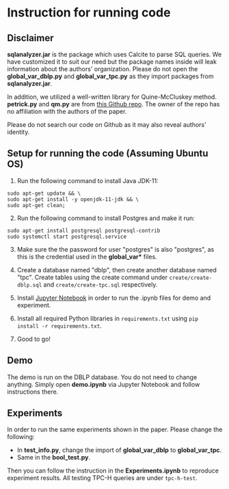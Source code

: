 # Instruction for running code

## Disclaimer
**sqlanalyzer.jar** is the package which uses Calcite to parse SQL queries. We have customized it to suit our need but the package names inside will leak information about the authors' organization. Please do not open the **global_var_dblp.py** and **global_var_tpc.py** as they import packages from **sqlanalyzer.jar**.

In addition, we utilized a well-written library for Quine-McCluskey method. **petrick.py** and **qm.py** are from [this Github repo](https://github.com/Kumbong/quine_mccluskey/tree/5f431e2f6ce8518d720332fb2b3e45bb85caab87). The owner of the repo has no affiliation with the authors of the paper.

Please do not search our code on Github as it may also reveal authors' identity.


## Setup for running the code (Assuming Ubuntu OS)
1. Run the following command to install Java JDK-11:
```
sudo apt-get update && \
sudo apt-get install -y openjdk-11-jdk && \
sudo apt-get clean;   
```

2. Run the following command to install Postgres and make it run:
```
sudo apt-get install postgresql postgresql-contrib
sudo systemctl start postgresql.service
```

3. Make sure the the password for user "postgres" is also "postgres", as this is the credential used in the **global_var\*** files. 

4. Create a database named "dblp", then create another database named "tpc". Create tables using the create command under `create/create-dblp.sql` and `create/create-tpc.sql` respectively.

5. Install [Jupyter Notebook](https://jupyter.org/install) in order to run the .ipynb files for demo and experiment.

6. Install all required Python libraries in `requirements.txt` using ```pip install -r requirements.txt```. 

6. Good to go!

## Demo
The demo is run on the DBLP database. You do not need to change anything. Simply open **demo.ipynb** via Jupyter Notebook and follow instructions there.

## Experiments
In order to run the same experiments shown in the paper. Please change the following:

- In **test_info.py**, change the import of **global_var_dblp** to **global_var_tpc**.
- Same in the **bool_test.py**. 

Then you can follow the instruction in the **Experiments.ipynb** to reproduce experiment results. All testing TPC-H queries are under `tpc-h-test`. 